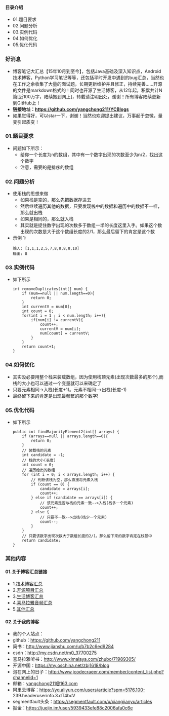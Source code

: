 #### 目录介绍
- 01.题目要求
- 02.问题分析
- 03.实例代码
- 04.如何优化
- 05.优化代码



### 好消息
- 博客笔记大汇总【15年10月到至今】，包括Java基础及深入知识点，Android技术博客，Python学习笔记等等，还包括平时开发中遇到的bug汇总，当然也在工作之余收集了大量的面试题，长期更新维护并且修正，持续完善……开源的文件是markdown格式的！同时也开源了生活博客，从12年起，积累共计N篇[近100万字，陆续搬到网上]，转载请注明出处，谢谢！所有博客陆续更新到GitHub上！
- **链接地址：https://github.com/yangchong211/YCBlogs**
- 如果觉得好，可以star一下，谢谢！当然也欢迎提出建议，万事起于忽微，量变引起质变！






### 01.题目要求
- 问题如下所示：
    - 给你一个长度为n的数组，其中有一个数字出现的次数至少为n/2，找出这个数字
    - 注意，需要的是排序的数组



### 02.问题分析
- 使用栈的思想来做
    - 如果栈是空的，那么先把数据存进去
    - 然后继续遍历其他的数据，只要发现栈中的数据和遍历中的数据不一样，那么就出栈
    - 如果是相同的，那么就入栈
    - 其实就是捉住数字出现的次数多于数组一半的长度这里入手。如果这个数出现的次数是大于这个数组长度的2/1，那么最后留下的肯定是这个数
- 示例 1:
    ```
    输入: [1,1,1,2,5,7,8,8,8,8,10]
    输出: 8
    ```



### 03.实例代码
- 如下所示
    ```
    int removeDuplicates(int[] num) {
        if (num==null || num.length==0){
            return 0;
        }
        int currentV = num[0];
        int count = 0;
        for(int i = 1 ; i < num.length; i++){
            if(num[i] != currentV){
                count++;
                currentV = num[i];
                num[count] = currentV;
            }
        }
        return count+1;
    }
    ```



### 04.如何优化
- 其实没必要用整个栈来装载数组，因为使用栈顶元素(出现次数最多的那个),而栈的大小也可以通过一个变量就可以来确定了
- 只要元素相同->入栈(长度+1)。元素不相同-->出栈(长度-1)
- 最终留下来的肯定是出现最频繁的那个数字!




### 05.优化代码
- 如下所示
    ```
    public int findMajorityElement2(int[] arrays) {
        if (arrays==null || arrays.length==0){
            return 0;
        }
        // 装载栈的元素
        int candidate = -1;
        // 栈的大小(长度)
        int count = 0;
        // 遍历给出的数组
        for (int i = 0; i < arrays.length; i++) {
            // 判断该栈为空，那么直接将元素入栈
            if (count == 0) {
                candidate = arrays[i];
                count++;
            } else if (candidate == arrays[i]) {
                // 该元素是否与栈的元素一致-->入栈(栈多一个元素)
                count++;
            } else {
                // 只要不一致-->出栈(栈少一个元素)
                count--;
            }
        }
        // 只要该数字出现次数大于数组长度的2/1，那么留下来的数字肯定在栈顶中
        return candidate;
    }
    ```



### 其他内容
#### 01.关于博客汇总链接
- 1.[技术博客汇总](https://www.jianshu.com/p/614cb839182c)
- 2.[开源项目汇总](https://blog.csdn.net/m0_37700275/article/details/80863574)
- 3.[生活博客汇总](https://blog.csdn.net/m0_37700275/article/details/79832978)
- 4.[喜马拉雅音频汇总](https://www.jianshu.com/p/f665de16d1eb)
- 5.[其他汇总](https://www.jianshu.com/p/53017c3fc75d)



#### 02.关于我的博客
- 我的个人站点：
- github：https://github.com/yangchong211
- 简书：http://www.jianshu.com/u/b7b2c6ed9284
- csdn：http://my.csdn.net/m0_37700275
- 喜马拉雅听书：http://www.ximalaya.com/zhubo/71989305/
- 开源中国：https://my.oschina.net/zbj1618/blog
- 泡在网上的日子：http://www.jcodecraeer.com/member/content_list.php?channelid=1
- 邮箱：yangchong211@163.com
- 阿里云博客：https://yq.aliyun.com/users/article?spm=5176.100- 239.headeruserinfo.3.dT4bcV
- segmentfault头条：https://segmentfault.com/u/xiangjianyu/articles
- 掘金：https://juejin.im/user/5939433efe88c2006afa0c6e










